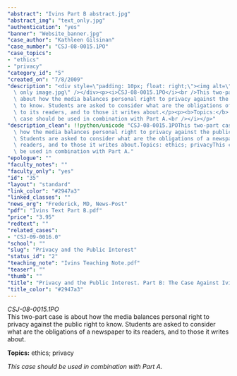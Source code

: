 ```yaml
---
"abstract": "Ivins Part B abstract.jpg"
"abstract_img": "text_only.jpg"
"authentication": "yes"
"banner": "Website_banner.jpg"
"case_author": "Kathleen Gilsinan"
"case_number": "CSJ-08-0015.1PO"
"case_topics":
- "ethics"
- "privacy"
"category_id": "5"
"created_on": "7/8/2009"
"description": "<div style=\"padding: 10px; float: right;\"><img alt=\"\" src=\"/casestudy/files/photos/284/text\
  \ only image.jpg\" /></div><p><i>CSJ-08-0015.1PO</i><br />This two-part case is\
  \ about how the media balances personal right to privacy against the public right\
  \ to know. Students are asked to consider what are the obligations of a newspaper\
  \ to its readers, and to those it writes about.</p><p><b>Topics:</b> ethics; privacy</p><p><i>This\
  \ case should be used in combination with Part A.<br /></i></p>"
"description_clean": !!python/unicode "CSJ-08-0015.1POThis two-part case is about\
  \ how the media balances personal right to privacy against the public right to know.\
  \ Students are asked to consider what are the obligations of a newspaper to its\
  \ readers, and to those it writes about.Topics: ethics; privacyThis case should\
  \ be used in combination with Part A."
"epologue": ""
"faculty_notes": ""
"faculty_only": "yes"
"id": "35"
"layout": "standard"
"link_color": "#2947a3"
"linked_classes": ""
"news_org": "Frederick, MD, News-Post"
"pdf": "Ivins Text Part B.pdf"
"price": "3.95"
"redtext": ""
"related_cases":
- "CSJ-09-0016.0"
"school": ""
"slug": "Privacy and the Public Interest"
"status_id": "2"
"teaching_note": "Ivins Teaching Note.pdf"
"teaser": ""
"thumb": ""
"title": "Privacy and the Public Interest. Part B: The Case Against Ivins (DEAD)"
"title_color": "#2947a3"
---
```

<div style="padding: 10px; float: right;"><img alt="" src="/casestudy/files/photos/284/text only image.jpg" /></div><p><i>CSJ-08-0015.1PO</i><br />This two-part case is about how the media balances personal right to privacy against the public right to know. Students are asked to consider what are the obligations of a newspaper to its readers, and to those it writes about.</p><p><b>Topics:</b> ethics; privacy</p><p><i>This case should be used in combination with Part A.<br /></i></p>
